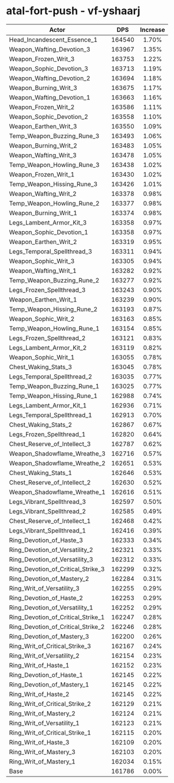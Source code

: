 # atal-fort-push - vf-yshaarj
| Actor | DPS | Increase |
|---|:---:|:---:|
|Head_Incandescent_Essence_1|164540|1.70%|
|Weapon_Wafting_Devotion_3|163967|1.35%|
|Weapon_Frozen_Writ_3|163753|1.22%|
|Weapon_Sophic_Devotion_3|163713|1.19%|
|Weapon_Wafting_Devotion_2|163694|1.18%|
|Weapon_Burning_Writ_3|163675|1.17%|
|Weapon_Wafting_Devotion_1|163663|1.16%|
|Weapon_Frozen_Writ_2|163586|1.11%|
|Weapon_Sophic_Devotion_2|163558|1.10%|
|Weapon_Earthen_Writ_3|163550|1.09%|
|Temp_Weapon_Buzzing_Rune_3|163493|1.06%|
|Weapon_Burning_Writ_2|163483|1.05%|
|Weapon_Wafting_Writ_3|163478|1.05%|
|Temp_Weapon_Howling_Rune_3|163438|1.02%|
|Weapon_Frozen_Writ_1|163430|1.02%|
|Temp_Weapon_Hissing_Rune_3|163426|1.01%|
|Weapon_Wafting_Writ_2|163378|0.98%|
|Temp_Weapon_Howling_Rune_2|163377|0.98%|
|Weapon_Burning_Writ_1|163374|0.98%|
|Legs_Lambent_Armor_Kit_3|163358|0.97%|
|Weapon_Sophic_Devotion_1|163358|0.97%|
|Weapon_Earthen_Writ_2|163319|0.95%|
|Legs_Temporal_Spellthread_3|163311|0.94%|
|Weapon_Sophic_Writ_3|163305|0.94%|
|Weapon_Wafting_Writ_1|163282|0.92%|
|Temp_Weapon_Buzzing_Rune_2|163277|0.92%|
|Legs_Frozen_Spellthread_3|163243|0.90%|
|Weapon_Earthen_Writ_1|163239|0.90%|
|Temp_Weapon_Hissing_Rune_2|163193|0.87%|
|Weapon_Sophic_Writ_2|163163|0.85%|
|Temp_Weapon_Howling_Rune_1|163154|0.85%|
|Legs_Frozen_Spellthread_2|163121|0.83%|
|Legs_Lambent_Armor_Kit_2|163119|0.82%|
|Weapon_Sophic_Writ_1|163055|0.78%|
|Chest_Waking_Stats_3|163045|0.78%|
|Legs_Temporal_Spellthread_2|163035|0.77%|
|Temp_Weapon_Buzzing_Rune_1|163025|0.77%|
|Temp_Weapon_Hissing_Rune_1|162988|0.74%|
|Legs_Lambent_Armor_Kit_1|162936|0.71%|
|Legs_Temporal_Spellthread_1|162913|0.70%|
|Chest_Waking_Stats_2|162867|0.67%|
|Legs_Frozen_Spellthread_1|162820|0.64%|
|Chest_Reserve_of_Intellect_3|162787|0.62%|
|Weapon_Shadowflame_Wreathe_3|162716|0.57%|
|Weapon_Shadowflame_Wreathe_2|162651|0.53%|
|Chest_Waking_Stats_1|162646|0.53%|
|Chest_Reserve_of_Intellect_2|162630|0.52%|
|Weapon_Shadowflame_Wreathe_1|162616|0.51%|
|Legs_Vibrant_Spellthread_3|162597|0.50%|
|Legs_Vibrant_Spellthread_2|162585|0.49%|
|Chest_Reserve_of_Intellect_1|162468|0.42%|
|Legs_Vibrant_Spellthread_1|162416|0.39%|
|Ring_Devotion_of_Haste_3|162333|0.34%|
|Ring_Devotion_of_Versatility_2|162321|0.33%|
|Ring_Devotion_of_Versatility_3|162312|0.33%|
|Ring_Devotion_of_Critical_Strike_3|162299|0.32%|
|Ring_Devotion_of_Mastery_2|162284|0.31%|
|Ring_Writ_of_Versatility_3|162255|0.29%|
|Ring_Devotion_of_Haste_2|162253|0.29%|
|Ring_Devotion_of_Versatility_1|162252|0.29%|
|Ring_Devotion_of_Critical_Strike_1|162247|0.28%|
|Ring_Devotion_of_Critical_Strike_2|162246|0.28%|
|Ring_Devotion_of_Mastery_3|162200|0.26%|
|Ring_Writ_of_Critical_Strike_3|162167|0.24%|
|Ring_Writ_of_Versatility_2|162154|0.23%|
|Ring_Writ_of_Haste_1|162152|0.23%|
|Ring_Devotion_of_Haste_1|162145|0.22%|
|Ring_Devotion_of_Mastery_1|162145|0.22%|
|Ring_Writ_of_Haste_2|162145|0.22%|
|Ring_Writ_of_Critical_Strike_2|162129|0.21%|
|Ring_Writ_of_Mastery_2|162124|0.21%|
|Ring_Writ_of_Versatility_1|162123|0.21%|
|Ring_Writ_of_Critical_Strike_1|162115|0.20%|
|Ring_Writ_of_Haste_3|162109|0.20%|
|Ring_Writ_of_Mastery_3|162103|0.20%|
|Ring_Writ_of_Mastery_1|162034|0.15%|
|Base|161786|0.00%|
